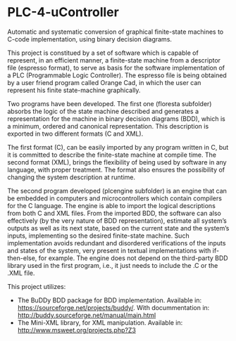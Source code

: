 # PLC-4-uController
Automatic and systematic conversion of graphical finite-state machines to C-code implementation, using binary decision diagrams.

This project is constitued by a set of software which is capable of represent, in an efficient manner, a finite-state machine from a descriptor file (espresso format), to serve as basis for the software implementation of a PLC (Programmable Logic Controller). The espresso file is being obtained by a user friend program called Orange Cad, in which the user can represent his finite state-machine graphically.

Two programs have been developed. The first one (floresta subfolder) absorbs the logic of the state machine described and generates a representation for the machine in binary decision diagrams (BDD), which is a minimum, ordered and canonical representation. This description is exported in two different formats (C and XML). 

The first format (C), can be easily imported by any program written in C, but it is committed to describe the finite-state machine at compile time. The second format (XML), brings the flexibility of being used by software in any language, with proper treatment. The format also ensures the possibility of changing the system description at runtime.

The second program developed (plcengine subfolder) is an engine that can be embedded in computers and microcontrollers which contain compilers for the C language. The engine is able to import the logical descriptions from both C and XML files. From the imported BDD, the software can also effectively (by the very nature of BDD representation), estimate all system’s outputs as well as its next state, based on the current state and the system’s inputs, implementing so the desired finite-state machine. Such implementation avoids redundant and disordered verifications of the inputs and states of the system, very present in textual implementations with if-then-else, for example. The engine does not depend on the third-party BDD library used in the first program, i.e., it just needs to include the .C or the .XML file. 

This project utilizes:

* The BuDDy BDD package for BDD implementation. Available in: https://sourceforge.net/projects/buddy/. With docummentation in: http://buddy.sourceforge.net/manual/main.html
* The Mini-XML library, for XML manipulation. Available in: http://www.msweet.org/projects.php?Z3

